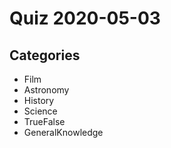 # Quiz 2020-05-03

## Categories

- Film
- Astronomy
- History
- Science
- TrueFalse
- GeneralKnowledge
